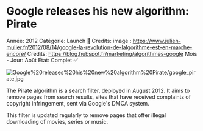 # Google releases his new algorithm: Pirate

Année: 2012
Catégorie: Launch 🚀
Credits: image : https://www.julien-muller.fr/2012/08/14/google-la-revolution-de-lalgorithme-est-en-marche-encore/
Credits: https://blog.hubspot.fr/marketing/algorithmes-google
Mois - Jour: Août 
État: Complet ✅

![Google%20releases%20his%20new%20algorithm%20Pirate/google_pirate.jpg](Google%20releases%20his%20new%20algorithm%20Pirate/google_pirate.jpg)

The Pirate algorithm is a search filter, deployed in August 2012. It aims to remove pages from search results, sites that have received complaints of copyright infringement, sent via Google's DMCA system.

This filter is updated regularly to remove pages that offer illegal downloading of movies, series or music.